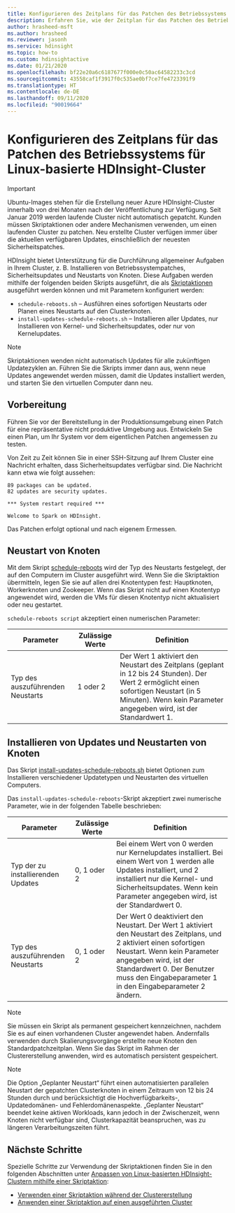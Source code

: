 ```yaml
---
title: Konfigurieren des Zeitplans für das Patchen des Betriebssystems für Azure HDInsight-Cluster
description: Erfahren Sie, wie der Zeitplan für das Patchen des Betriebssystems für Linux-basierte HDInsight-Cluster konfiguriert wird.
author: hrasheed-msft
ms.author: hrasheed
ms.reviewer: jasonh
ms.service: hdinsight
ms.topic: how-to
ms.custom: hdinsightactive
ms.date: 01/21/2020
ms.openlocfilehash: bf22e20a6c6187677f000e0c50ac64582233c3cd
ms.sourcegitcommit: 43558caf1f3917f0c535ae0bf7ce7fe4723391f9
ms.translationtype: HT
ms.contentlocale: de-DE
ms.lasthandoff: 09/11/2020
ms.locfileid: "90019664"
---
```

# <a name="configure-the-os-patching-schedule-for-linux-based-hdinsight-clusters"></a>Konfigurieren des Zeitplans für das Patchen des Betriebssystems für Linux-basierte HDInsight-Cluster

> [!IMPORTANT]
> Ubuntu-Images stehen für die Erstellung neuer Azure HDInsight-Cluster innerhalb von drei Monaten nach der Veröffentlichung zur Verfügung. Seit Januar 2019 werden laufende Cluster nicht automatisch gepatcht. Kunden müssen Skriptaktionen oder andere Mechanismen verwenden, um einen laufenden Cluster zu patchen. Neu erstellte Cluster verfügen immer über die aktuellen verfügbaren Updates, einschließlich der neuesten Sicherheitspatches.

HDInsight bietet Unterstützung für die Durchführung allgemeiner Aufgaben in Ihrem Cluster, z. B. Installieren von Betriebssystempatches, Sicherheitsupdates und Neustarts von Knoten. Diese Aufgaben werden mithilfe der folgenden beiden Skripts ausgeführt, die als [Skriptaktionen](hdinsight-hadoop-customize-cluster-linux.md) ausgeführt werden können und mit Parametern konfiguriert werden:

- `schedule-reboots.sh` – Ausführen eines sofortigen Neustarts oder Planen eines Neustarts auf den Clusterknoten.
- `install-updates-schedule-reboots.sh` – Installieren aller Updates, nur Installieren von Kernel- und Sicherheitsupdates, oder nur von Kernelupdates.

> [!NOTE]  
> Skriptaktionen wenden nicht automatisch Updates für alle zukünftigen Updatezyklen an. Führen Sie die Skripts immer dann aus, wenn neue Updates angewendet werden müssen, damit die Updates installiert werden, und starten Sie den virtuellen Computer dann neu.

## <a name="preparation"></a>Vorbereitung

Führen Sie vor der Bereitstellung in der Produktionsumgebung einen Patch für eine repräsentative nicht produktive Umgebung aus. Entwickeln Sie einen Plan, um Ihr System vor dem eigentlichen Patchen angemessen zu testen.

Von Zeit zu Zeit können Sie in einer SSH-Sitzung auf Ihrem Cluster eine Nachricht erhalten, dass Sicherheitsupdates verfügbar sind. Die Nachricht kann etwa wie folgt aussehen:

```
89 packages can be updated.
82 updates are security updates.

*** System restart required ***

Welcome to Spark on HDInsight.

```

Das Patchen erfolgt optional und nach eigenem Ermessen.

## <a name="restart-nodes"></a>Neustart von Knoten
  
Mit dem Skript [schedule-reboots](https://hdiconfigactions.blob.core.windows.net/linuxospatchingrebootconfigv02/schedule-reboots.sh) wird der Typ des Neustarts festgelegt, der auf den Computern im Cluster ausgeführt wird. Wenn Sie die Skriptaktion übermitteln, legen Sie sie auf allen drei Knotentypen fest: Hauptknoten, Workerknoten und Zookeeper. Wenn das Skript nicht auf einen Knotentyp angewendet wird, werden die VMs für diesen Knotentyp nicht aktualisiert oder neu gestartet.

`schedule-reboots script` akzeptiert einen numerischen Parameter:

| Parameter | Zulässige Werte | Definition |
| --- | --- | --- |
| Typ des auszuführenden Neustarts | 1 oder 2 | Der Wert 1 aktiviert den Neustart des Zeitplans (geplant in 12 bis 24 Stunden). Der Wert 2 ermöglicht einen sofortigen Neustart (in 5 Minuten). Wenn kein Parameter angegeben wird, ist der Standardwert 1. |  

## <a name="install-updates-and-restart-nodes"></a>Installieren von Updates und Neustarten von Knoten

Das Skript [install-updates-schedule-reboots.sh](https://hdiconfigactions.blob.core.windows.net/linuxospatchingrebootconfigv02/install-updates-schedule-reboots.sh) bietet Optionen zum Installieren verschiedener Updatetypen und Neustarten des virtuellen Computers.

Das `install-updates-schedule-reboots`-Skript akzeptiert zwei numerische Parameter, wie in der folgenden Tabelle beschrieben:

| Parameter | Zulässige Werte | Definition |
| --- | --- | --- |
| Typ der zu installierenden Updates | 0, 1 oder 2 | Bei einem Wert von 0 werden nur Kernelupdates installiert. Bei einem Wert von 1 werden alle Updates installiert, und 2 installiert nur die Kernel- und Sicherheitsupdates. Wenn kein Parameter angegeben wird, ist der Standardwert 0. |
| Typ des auszuführenden Neustarts | 0, 1 oder 2 | Der Wert 0 deaktiviert den Neustart. Der Wert 1 aktiviert den Neustart des Zeitplans, und 2 aktiviert einen sofortigen Neustart. Wenn kein Parameter angegeben wird, ist der Standardwert 0. Der Benutzer muss den Eingabeparameter 1 in den Eingabeparameter 2 ändern. |

> [!NOTE]
> Sie müssen ein Skript als permanent gespeichert kennzeichnen, nachdem Sie es auf einen vorhandenen Cluster angewendet haben. Andernfalls verwenden durch Skalierungsvorgänge erstellte neue Knoten den Standardpatchzeitplan. Wenn Sie das Skript im Rahmen der Clustererstellung anwenden, wird es automatisch persistent gespeichert.

> [!NOTE]
> Die Option „Geplanter Neustart“ führt einen automatisierten parallelen Neustart der gepatchten Clusterknoten in einem Zeitraum von 12 bis 24 Stunden durch und berücksichtigt die Hochverfügbarkeits-, Updatedomänen- und Fehlerdomänenaspekte. „Geplanter Neustart“ beendet keine aktiven Workloads, kann jedoch in der Zwischenzeit, wenn Knoten nicht verfügbar sind, Clusterkapazität beanspruchen, was zu längeren Verarbeitungszeiten führt. 

## <a name="next-steps"></a>Nächste Schritte

Spezielle Schritte zur Verwendung der Skriptaktionen finden Sie in den folgenden Abschnitten unter [Anpassen von Linux-basierten HDInsight-Clustern mithilfe einer Skriptaktion](hdinsight-hadoop-customize-cluster-linux.md):

- [Verwenden einer Skriptaktion während der Clustererstellung](hdinsight-hadoop-customize-cluster-linux.md#script-action-during-cluster-creation)
- [Anwenden einer Skriptaktion auf einen ausgeführten Cluster](hdinsight-hadoop-customize-cluster-linux.md#script-action-to-a-running-cluster)
